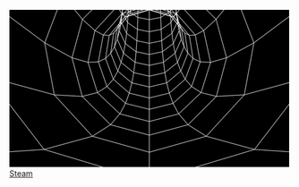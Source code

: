 ![alt text](4d59f15a633b8b448dd01a298c121ad9.gif) 
[Steam](https://steamcommunity.com/id/yourrbestfriend)








